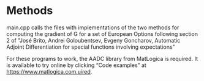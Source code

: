 # Methods
main.cpp calls the files with implementations of the two methods for computing the gradient of G for a set of European Options following section 2 of "José Brito, Andrei Goloubentsev, Evgeny Goncharov,  Automatic Adjoint Differentiation for special functions involving expectations"

For these programs to work, the AADC library from MatLogica is required. It is available to try online by clicking “Code examples” at
https://www.matlogica.com.uired.
